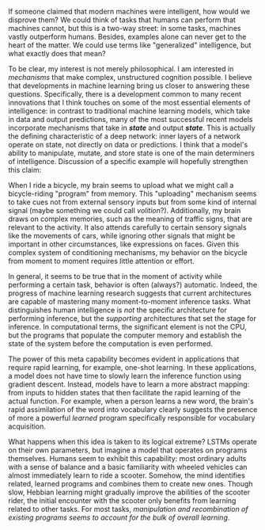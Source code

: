 If someone claimed that modern machines were intelligent, how would we disprove them? We could think of tasks that humans can perform that machines cannot, but this is a two-way street: in some tasks, machines vastly outperform humans. Besides, examples alone can never get to the heart of the matter. We could use terms like "generalized" intelligence, but what exactly does that mean?

<!-- Maybe something to do with emergent behavior, activity in the absence of structure, the ability to identify intermediate objectives in the pursuit of distant ones. -->

To be clear, my interest is not merely philosophical. I am interested in _mechanisms_ that make complex, unstructured cognition possible. I believe that developments in machine learning bring us closer to answering these questions. Specifically, there is a development common to many recent innovations that I think touches on some of the most essential elements of intelligence: in contrast to traditional machine learning models, which take in data and output predictions, many of the most successful recent models incorporate mechanisms that take in _**state**_ and output _**state**_. This is actually the defining characteristic of a deep network: inner layers of a network operate on state, not directly on data or predictions. I think that a model's ability to manipulate, mutate, and store state is one of the main determiners of intelligence. Discussion of a specific example will hopefully strengthen this claim:

When I ride a bicycle, my brain seems to upload what we might call a bicycle-riding "program" from memory. This "uploading" mechanism seems to take cues not from external sensory inputs but from some kind of internal signal (maybe something we could call _volition_?). Additionally, my brain draws on complex memories, such as the meaning of traffic signs, that are relevant to the activity. It also attends carefully to certain sensory signals like the movements of cars, while ignoring other signals that might be important in other circumstances, like expressions on faces. Given this complex system of conditioning mechanisms, my behavior on the bicycle from moment to moment requires little attention or effort.

In general, it seems to be true that in the moment of activity while performing a certain task, behavior is often (always?) automatic. Indeed, the progress of machine learning research suggests that current architectures are capable of mastering many moment-to-moment inference tasks. What distinguishes human intelligence is _not_ the specific architecture for performing inference, but the _supporting_ architectures that set the stage for inference. In computational terms, the significant element is not the CPU, but the programs that populate the computer memory and establish the state of the system before the computation is even performed.

The power of this meta capability becomes evident in applications that require rapid learning, for example, one-shot learning. In these applications, a model does not have time to slowly learn the inference function using gradient descent. Instead, models have to learn a more abstract mapping: from inputs to hidden states that then facilitate the rapid learning of the actual function. For example, when a person learns a new word, the brain's rapid assimilation of the word into vocabulary clearly suggests the presence of more a powerful _learned_ program specifically responsible for vocabulary acquisition.

What happens when this idea is taken to its logical extreme? LSTMs operate on their own parameters, but imagine a model that operates on programs themselves. Humans seem to exhibit this capability: most ordinary adults with a sense of balance and a basic familiarity with wheeled vehicles can almost immediately learn to ride a scooter. Somehow, the mind identifies related, learned programs and combines them to create new ones. Though slow, Hebbian learning might gradually improve the abilities of the scooter rider, the initial encounter with the scooter only benefits from learning related to other tasks. For most tasks, _manipulation and recombination of existing programs seems to account for the bulk of overall learning_.

<!-- It is worth noting that the kind of state mutation that I am interested in is distinct from the mutation that occurs through normal training. Learning by gradient descent is slow and stops once training is complete. In contrast, a more advanced and expressive network like an LSTM can perform mutations on its hidden state even after training is complete, without receiving feedback. -->


<!-- My research interests are based on this premise: the mental architecture that supports generalized, human-like intelligence is not very different in kind from a recurrent neural network. The distinguishing characteristic of the human mind is its ability to dramatically alter its _state_ to suit whatever task the circumstances call for.

In the moment of inference, the architecture of the brain performs a feedforward pass through a neural network. What distinguishes the brain from any other neural model is not its activity at this moment, but the _context_ in which it performs the action. In other words, unlike a standard neural network, the ... -->
